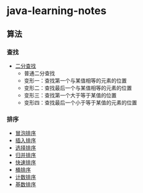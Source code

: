 # java-learning-notes

## 算法
### 查找
- [二分查找](https://github.com/lidonggg/java-learning-notes/blob/master/src/main/java/com/lidong/javaops/algorithm/search/BinarySearch.java)
  - 普通二分查找
  - 变形一：查找第一个与某值相等的元素的位置
  - 变形二：查找最后一个与某值相等的元素的位置
  - 变形三：查找第一个大于等于某值的位置
  - 变形四：查找最后一个小于等于某值的元素的位置
### 排序
- [冒泡排序](https://github.com/lidonggg/java-learning-notes/blob/master/src/main/java/com/lidong/javaops/algorithm/sort/BubbleSort.java)
- [插入排序](https://github.com/lidonggg/java-learning-notes/blob/master/src/main/java/com/lidong/javaops/algorithm/sort/InsertSort.java)
- [选择排序](https://github.com/lidonggg/java-learning-notes/blob/master/src/main/java/com/lidong/javaops/algorithm/sort/SelectSort.java)
- [归并排序](https://github.com/lidonggg/java-learning-notes/blob/master/src/main/java/com/lidong/javaops/algorithm/sort/MergeSort.java)
- [快速排序](https://github.com/lidonggg/java-learning-notes/blob/master/src/main/java/com/lidong/javaops/algorithm/sort/QuickSort.java)
- [桶排序](https://github.com/lidonggg/java-learning-notes/blob/master/src/main/java/com/lidong/javaops/algorithm/sort/BucketSort.java)
- [计数排序](https://github.com/lidonggg/java-learning-notes/blob/master/src/main/java/com/lidong/javaops/algorithm/sort/CountingSort.java)
- [基数排序](https://github.com/lidonggg/java-learning-notes/blob/master/src/main/java/com/lidong/javaops/algorithm/sort/RadixSort.java)
